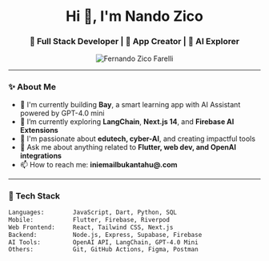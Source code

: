 <h1 align="center">Hi 👋, I'm Nando Zico</h1>
<h3 align="center">🚀 Full Stack Developer | 📱 App Creator | 🤖 AI Explorer</h3>

<p align="center">
  <img src="https://komarev.com/ghpvc/?username=nandozico&label=Profile%20views&color=0e75b6&style=flat" alt="Fernando Zico Farelli" />
</p>

---

### ✨ About Me

- 🔭 I'm currently building **Bay**, a smart learning app with AI Assistant powered by GPT-4.0 mini  
- 🌱 I’m currently exploring **LangChain**, **Next.js 14**, and **Firebase AI Extensions**  
- 🎯 I'm passionate about **edutech, cyber-AI**, and creating impactful tools  
- 💬 Ask me about anything related to **Flutter, web dev, and OpenAI integrations**  
- 📫 How to reach me: **iniemailbukantahu@.com**  

---

### 🧰 Tech Stack

```txt
Languages:        JavaScript, Dart, Python, SQL  
Mobile:           Flutter, Firebase, Riverpod  
Web Frontend:     React, Tailwind CSS, Next.js  
Backend:          Node.js, Express, Supabase, Firebase  
AI Tools:         OpenAI API, LangChain, GPT-4.0 Mini  
Others:           Git, GitHub Actions, Figma, Postman
